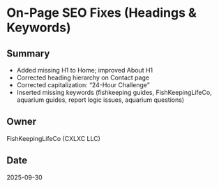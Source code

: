 # On-Page SEO Fixes (Headings & Keywords)

## Summary
- Added missing H1 to Home; improved About H1
- Corrected heading hierarchy on Contact page
- Corrected capitalization: “24-Hour Challenge”
- Inserted missing keywords (fishkeeping guides, FishKeepingLifeCo, aquarium guides, report logic issues, aquarium questions)

## Owner
FishKeepingLifeCo (CXLXC LLC)

## Date
2025-09-30
